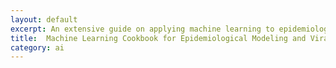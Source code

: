 ```yaml
---
layout: default
excerpt: An extensive guide on applying machine learning to epidemiology and viral genomics.
title:  Machine Learning Cookbook for Epidemiological Modeling and Viral Genomics
category: ai
---
```


<html lang="en">
<head>
    <meta charset="UTF-8">
    <meta name="viewport" content="width=device-width, initial-scale=1.0">
    <title>Machine Learning Cookbook for Epidemiological Modeling and Viral Genomics</title>
    <script src="https://cdnjs.cloudflare.com/ajax/libs/animejs/3.2.1/anime.min.js"></script>
    <script src="https://cdn.plot.ly/plotly-latest.min.js"></script>
    <style>
        @import url('https://fonts.googleapis.com/css2?family=Roboto:wght@300;400;700&display=swap');

        body {
            font-family: 'Roboto', sans-serif;
            line-height: 1.6;
            color: #333;
            max-width: 1200px;
            margin: 0 auto;
            padding: 20px;
            background-color: #f0f0f0;
        }

        h1, h2, h3, h4, h5 {
            color: #2c3e50;
        }

        h1 {
            font-size: 2.8em;
            text-align: center;
            margin-bottom: 30px;
        }

        h2 {
            font-size: 2em;
            border-bottom: 2px solid #3498db;
            padding-bottom: 10px;
            margin-top: 40px;
        }

        h3 {
            font-size: 1.6em;
            margin-top: 30px;
        }

        h4 {
            font-size: 1.4em;
            margin-top: 20px;
        }

        h5 {
            font-size: 1.2em;
            margin-top: 15px;
        }

        p {
            margin-bottom: 20px;
        }

        ul, ol {
            margin-bottom: 20px;
            padding-left: 20px;
        }

        .container {
            background-color: #ffffff;
            border-radius: 10px;
            padding: 30px;
            box-shadow: 0 4px 6px rgba(0, 0, 0, 0.1);
        }

        .highlight {
            background-color: #f1c40f;
            padding: 2px 5px;
            border-radius: 3px;
        }

        .code-block {
            background-color: #f8f8f8;
            border: 1px solid #ddd;
            border-radius: 5px;
            padding: 15px;
            margin-bottom: 20px;
            overflow-x: auto;
        }

        .interactive-element {
            background-color: #e0e0e0;
            border-radius: 5px;
            padding: 20px;
            margin-bottom: 30px;
        }

        .button {
            display: inline-block;
            background-color: #3498db;
            color: #ffffff;
            padding: 10px 20px;
            border-radius: 5px;
            text-decoration: none;
            transition: background-color 0.3s ease;
        }

        .button:hover {
            background-color: #2980b9;
        }

        #dna-animation {
            width: 100%;
            height: 200px;
            margin-bottom: 30px;
        }

        .plot {
            width: 100%;
            height: 400px;
            margin-bottom: 30px;
        }
    </style>
</head>
<body>
    <div class="container">
        <h1>Machine Learning Cookbook for Epidemiological Modeling and Viral Genomics</h1>
        
        <div id="dna-animation"></div>

        <h2>Introduction</h2>
        <p>
            Welcome to our comprehensive guide on applying machine learning techniques to epidemiological modeling and viral genomics. This cookbook is designed to provide researchers, data scientists, and bioinformaticians with practical insights and hands-on examples for leveraging the power of machine learning in understanding and predicting viral outbreaks, as well as analyzing genomic data.
        </p>

        <h2>1. Design Stages</h2>
        <h3>1.1 Defining the Research Question</h3>
        <p>
            The first and most crucial step in any machine learning project is to clearly define the research question. In the context of epidemiology and viral genomics, some potential questions might include:
        </p>
        <ul>
            <li>Can we predict future mutations in a specific viral genome based on historical mutation patterns?</li>
            <li>How can we identify potential zoonotic spillover events before they occur?</li>
            <li>What are the key factors influencing the spread of a particular virus in urban populations?</li>
        </ul>
        <p>
            A well-defined question sets the scope of the project and guides all subsequent steps. It's essential to collaborate with domain experts, such as virologists and epidemiologists, to ensure that the question is both scientifically relevant and answerable with the available data and techniques.
        </p>

        <h3>1.2 Assessing Data Sufficiency</h3>
        <p>
            Once the research question is established, it's crucial to assess whether the available data is adequate to provide meaningful answers. This involves evaluating the quality, quantity, and relevance of the data. In virology and epidemiology, data may come from various sources:
        </p>
        <ul>
            <li>Genomic sequences</li>
            <li>Transcriptomic and proteomic datasets</li>
            <li>Clinical records</li>
            <li>Epidemiological studies</li>
            <li>Environmental and demographic data</li>
        </ul>
        <p>
            The data must be comprehensive and representative of the problem space. For example, if you're studying the spread of a respiratory virus in urban areas, you'll need:
        </p>
        <ul>
            <li>High-quality clinical records from multiple cities</li>
            <li>Detailed epidemiological data on transmission patterns</li>
            <li>Demographic information about the affected populations</li>
            <li>Environmental data (e.g., air quality, temperature, humidity)</li>
        </ul>
        <p>
            If the data is sparse, outdated, or lacks diversity, the findings may be incomplete or skewed, potentially leading to inaccurate predictions and ineffective interventions.
        </p>

        <div class="interactive-element">
            <h4>Interactive Data Assessment Tool</h4>
            <p>Use this tool to evaluate the sufficiency of your dataset for epidemiological modeling:</p>
            <div id="data-assessment">
                <label><input type="checkbox" id="genomic-data"> Genomic sequences available</label><br>
                <label><input type="checkbox" id="clinical-records"> Comprehensive clinical records</label><br>
                <label><input type="checkbox" id="epi-studies"> Detailed epidemiological studies</label><br>
                <label><input type="checkbox" id="demographic-info"> Demographic information</label><br>
                <label><input type="checkbox" id="environmental-data"> Environmental data</label><br>
                <button class="button" onclick="assessData()">Assess Data Sufficiency</button>
            </div>
            <p id="assessment-result"></p>
        </div>

        <h3>1.3 Selecting the Appropriate Model Architecture</h3>
        <p>
            Choosing the right model architecture is crucial for the success of your machine learning system. The selection depends on the nature of the data and the complexity of the research question. Here are some common model architectures and their applications in epidemiology and viral genomics:
        </p>

        <table>
            <tr>
                <th>Model Architecture</th>
                <th>Applications</th>
            </tr>
            <tr>
                <td>Recurrent Neural Networks (RNNs)</td>
                <td>Sequence-based tasks, such as predicting viral genome mutations or analyzing time-series epidemiological data</td>
            </tr>
            <tr>
                <td>Convolutional Neural Networks (CNNs)</td>
                <td>Image-based tasks, like analyzing medical imaging data or visualizing protein structures</td>
            </tr>
            <tr>
                <td>Transformers</td>
                <td>Natural language processing tasks and long-range dependencies in genomic sequences</td>
            </tr>
            <tr>
                <td>Random Forests</td>
                <td>Feature importance analysis in epidemiological studies, prediction of outbreak severity</td>
            </tr>
            <tr>
                <td>Support Vector Machines (SVMs)</td>
                <td>Classification tasks, such as identifying virus strains or predicting drug resistance</td>
            </tr>
        </table>

        <p>
            The chosen architecture should align with the complexity and scale of the data, ensuring it can capture the necessary patterns and relationships. It's often beneficial to experiment with multiple architectures and compare their performance.
        </p>

        <h2>2. Traditional Machine Learning Models</h2>
        <h3>2.1 Linear and Logistic Regression</h3>
        <p>
            Linear and logistic regression models are often the first line of attack for problems where the relationship between the input and output is expected to be linear or when interpretability is crucial. These models are particularly useful in epidemiology for:
        </p>
        <ul>
            <li>Identifying risk factors associated with disease spread</li>
            <li>Predicting the likelihood of an outbreak based on environmental factors</li>
            <li>Estimating the effectiveness of intervention strategies</li>
        </ul>

        <div class="code-block">
            <pre><code>
import numpy as np
from sklearn.linear_model import LinearRegression, LogisticRegression
from sklearn.model_selection import train_test_split
from sklearn.metrics import mean_squared_error, accuracy_score

# Example: Predicting outbreak severity based on environmental factors
X = np.array([[temp, humidity, population_density] for temp, humidity, population_density in zip(temperatures, humidities, population_densities)])
y = np.array(outbreak_severities)

X_train, X_test, y_train, y_test = train_test_split(X, y, test_size=0.2, random_state=42)

# Linear Regression
lin_reg = LinearRegression()
lin_reg.fit(X_train, y_train)
y_pred = lin_reg.predict(X_test)
mse = mean_squared_error(y_test, y_pred)
print(f"Linear Regression MSE: {mse}")

# Logistic Regression (for binary classification, e.g., outbreak vs. no outbreak)
log_reg = LogisticRegression()
log_reg.fit(X_train, y_train)
y_pred_log = log_reg.predict(X_test)
accuracy = accuracy_score(y_test, y_pred_log)
print(f"Logistic Regression Accuracy: {accuracy}")
            </code></pre>
        </div>

        <h3>2.2 Decision Trees and Ensemble Methods</h3>
        <p>
            Decision trees and ensemble methods like Random Forests and Gradient Boosting Machines (GBMs) are versatile models used for both classification and regression tasks. These models work well with heterogeneous data and can capture complex, nonlinear relationships without requiring extensive pre-processing of data.
        </p>
        <p>
            In epidemiology and viral genomics, these models can be applied to:
        </p>
        <ul>
            <li>Predicting virus host ranges based on genomic features</li>
            <li>Identifying key factors contributing to disease transmission</li>
            <li>Classifying virus strains based on genetic markers</li>
        </ul>

        <div class="code-block">
            <pre><code>
from sklearn.ensemble import RandomForestClassifier
from sklearn.metrics import classification_report

# Example: Classifying virus strains based on genetic markers
X = np.array([[marker1, marker2, marker3, marker4] for marker1, marker2, marker3, marker4 in zip(genetic_marker1, genetic_marker2, genetic_marker3, genetic_marker4)])
y = np.array(virus_strains)

X_train, X_test, y_train, y_test = train_test_split(X, y, test_size=0.2, random_state=42)

rf_classifier = RandomForestClassifier(n_estimators=100, random_state=42)
rf_classifier.fit(X_train, y_train)
y_pred = rf_classifier.predict(X_test)

print(classification_report(y_test, y_pred))

# Feature importance
feature_importance = rf_classifier.feature_importances_
for i, importance in enumerate(feature_importance):
    print(f"Genetic Marker {i+1} Importance: {importance}")
            </code></pre>
        </div>

        <h2>3. Deep Learning Models</h2>
        <h3>3.1 Neural Networks and Deep Learning</h3>
        <p>
            Neural networks and deep learning models excel in handling vast amounts of data and automatically discovering hidden patterns within them. In the field of epidemiology and viral genomics, these models can be applied to:
        </p>
        <ul>
            <li>Predicting protein structures from genomic sequences</li>
            <li>Analyzing large-scale epidemiological data to identify complex patterns in disease spread</li>
            <li>Generating synthetic viral genomes for vaccine development</li>
        </ul>

        <div class="code-block">
            <pre><code>
import tensorflow as tf
from tensorflow.keras.models import Sequential
from tensorflow.keras.layers import Dense, LSTM, Dropout

# Example: Predicting protein structures from genomic sequences
model = Sequential([
    LSTM(64, input_shape=(sequence_length, num_features), return_sequences=True),
    LSTM(32),
    Dense(64, activation='relu'),
    Dropout(0.2),
    Dense(32, activation='relu'),
    Dense(num_output_features, activation='linear')
])

model.compile(optimizer='adam', loss='mse')
model.fit(X_train, y_train, epochs=100, batch_size=32, validation_split=0.2)

predictions = model.predict(X_test)
            </code></pre>
        </div>

        <h3>3.2 Convolutional Neural Networks (CNNs)</h3>
        <p>
            CNNs are particularly effective in image recognition tasks and can be applied to various aspects of epidemiology and viral genomics, such as:
        </p>
        <ul>
            <li>Analyzing medical imaging data to detect viral infections</li>
            <li>Identifying patterns in 2D or 3D protein structures</li>
            <li>Processing satellite imagery to study environmental factors affecting disease spread</li>
        </ul>

        <div class="plot" id="cnn-architecture"></div>

        <h3>3.3 Recurrent Neural Networks (RNNs) and Long Short-Term Memory (LSTM)</h3>
        <p>
            RNNs and LSTMs are well-suited for sequence data and time series analysis, making them valuable tools in epidemiology and genomics for tasks such as:
        </p>
        <ul>
            <li>Predicting the evolution of viral genomes over time</li>
            <li>Analyzing temporal patterns in disease outbreaks</li>
            <li>Forecasting the spread of infectious diseases</li>
        </ul>

        <div class="interactive-element">
            <h4>Interactive LSTM Outbreak Predictor</h4>
            <p>Adjust the parameters to see how they affect the outbreak prediction:</p>
            <div id="lstm-predictor">
                <label>Number of LSTM layers: <input type="number" id="lstm-layers" min="1" max="5" value="2"></label><br>
                <label>Neurons per layer: <input type="number" id="neurons-per-layer" min="8" max="128" value="32"></label><br>
                <label>Dropout rate: <input type="number" id="dropout-rate" min="0" max="0.5" step="0.1" value="0.2"></label><br>
                <label>Learning rate: <input type="number" id="learning-rate" min="0.0001" max="0.1" step="0.0001" value="0.001"></label><br>
                <button class="button" onclick="updateLSTMPrediction()">Update Prediction</button>
            </div>
            <div id="lstm-prediction-result"></div>
        </div>

        <h2>4. Advanced Techniques</h2>
        <h3>4.1 Transfer Learning</h3>
        <p>
            Transfer learning is a powerful technique that allows models trained on one task to be repurposed for a related task. In the context of viral genomics and epidemiology, transfer learning can be applied to:
        </p>
        <ul>
            <li>Adapting models trained on well-studied viruses to predict the behavior of novel pathogens</li>
            <li>Utilizing pre-trained language models for analyzing scientific literature related to outbreaks</li>
            <li>Leveraging models trained on general protein structures to predict structures of viral proteins</li>
        </ul>

        <div class="code-block">
            <pre><code>
from tensorflow.keras.applications import ResNet50
from tensorflow.keras.layers import GlobalAveragePooling2D, Dense

# Example: Transfer learning for viral protein structure classification
base_model = ResNet50(weights='imagenet', include_top=False, input_shape=(224, 224, 3))

# Freeze the base model layers
for layer in base_model.layers:
    layer.trainable = False

model = Sequential([
    base_model,
    GlobalAveragePooling2D(),
    Dense(128, activation='relu'),
    Dense(64, activation='relu'),
    Dense(num_classes, activation='softmax')
])

model.compile(optimizer='adam', loss='categorical_crossentropy', metrics=['accuracy'])
model.fit(X_train, y_train, epochs=50, batch_size=32, validation_split=0.2)
            </code></pre>
        </div>

        <h3>4.2 Generative Models</h3>
        <p>
            Generative models, such as Generative Adversarial Networks (GANs) and Variational Autoencoders (VAEs), have found interesting applications in viral genomics and epidemiology:
        </p>
        <ul>
            <li>Generating synthetic viral genome sequences for data augmentation</li>
            <li>Designing potential vaccine candidates by exploring the latent space of viral proteins</li>
            <li>Simulating outbreak scenarios to test intervention strategies</li>
        </ul>

        <div class="plot" id="gan-generated-genomes"></div>

        <h3>4.3 Reinforcement Learning</h3>
        <p>
            Reinforcement Learning (RL) represents a different paradigm where models learn to make sequences of decisions by interacting with an environment. In epidemiology, RL can be applied to:
        </p>
        <ul>
            <li>Optimizing vaccination strategies in a population</li>
            <li>Developing adaptive intervention policies for disease control</li>
            <li>Simulating and evaluating different public health measures</li>
        </ul>

        <div class="interactive-element">
            <h4>Interactive RL Vaccination Strategy Simulator</h4>
            <p>Adjust the parameters to see how they affect the vaccination strategy:</p>
            <div id="rl-simulator">
                <label>Population size: <input type="number" id="population-size" min="1000" max="1000000" value="100000"></label><br>
                <label>Initial infection rate: <input type="number" id="infection-rate" min="0" max="0.1" step="0.001" value="0.01"></label><br>
                <label>Vaccine effectiveness: <input type="number" id="vaccine-effectiveness" min="0.5" max="1" step="0.1" value="0.9"></label><br>
                <label>Daily vaccination capacity: <input type="number" id="vaccination-capacity" min="100" max="10000" value="1000"></label><br>
                <button class="button" onclick="runRLSimulation()">Run Simulation</button>
            </div>
            <div id="rl-simulation-result"></div>
        </div>

        <h2>5. Feature Engineering and Selection</h2>
        <p>
            Feature engineering and selection are crucial steps in building effective machine learning models for epidemiology and viral genomics. These techniques help in:
        </p>
        <ul>
            <li>Identifying the most relevant genomic markers for predicting virus behavior</li>
            <li>Creating meaningful representations of complex epidemiological data</li>
            <li>Reducing dimensionality to improve model performance and interpretability</li>
        </ul>

        <div class="code-block">
            <pre><code>
from sklearn.feature_selection import SelectKBest, f_classif
from sklearn.preprocessing import PolynomialFeatures

# Example: Feature selection for genomic markers
selector = SelectKBest(score_func=f_classif, k=10)
X_selected = selector.fit_transform(X, y)

# Polynomial feature engineering
poly = PolynomialFeatures(degree=2, include_bias=False)
X_poly = poly.fit_transform(X)

print("Original features:", X.shape[1])
print("Selected features:", X_selected.shape[1])
print("Polynomial features:", X_poly.shape[1])
            </code></pre>
        </div>

        <h2>6. Model Evaluation and Interpretation</h2>
        <p>
            Proper evaluation and interpretation of machine learning models are essential in epidemiology and viral genomics, where the consequences of model predictions can have significant real-world impacts. Key aspects include:
        </p>
        <ul>
            <li>Using appropriate evaluation metrics (e.g., AUC-ROC for outbreak prediction, RMSE for quantitative forecasts)</li>
            <li>Implementing cross-validation strategies to assess model generalization</li>
            <li>Applying interpretability techniques to understand model decisions</li>
        </ul>

        <div class="plot" id="model-performance-comparison"></div>

        <h2>7. Ethical Considerations and Responsible AI</h2>
        <p>
            When applying machine learning to epidemiology and viral genomics, it's crucial to consider the ethical implications and ensure responsible use of AI:
        </p>
        <ul>
            <li>Protecting patient privacy and data confidentiality</li>
            <li>Addressing potential biases in data collection and model predictions</li>
            <li>Ensuring transparency and explainability of model decisions</li>
            <li>Considering the societal impact of model predictions and interventions</li>
        </ul>

        <div class="interactive-element">
            <h4>Ethical AI Checklist</h4>
            <p>Use this checklist to ensure your ML project adheres to ethical AI principles:</p>
            <div id="ethical-ai-checklist">
                <label><input type="checkbox"> Data privacy and security measures implemented</label><br>
                <label><input type="checkbox"> Bias assessment conducted on training data</label><br>
                <label><input type="checkbox"> Model decisions are interpretable and explainable</label><br>
                <label><input type="checkbox"> Potential negative societal impacts considered</label><br>
                <label><input type="checkbox"> Ethical review board consulted</label><br>
                <button class="button" onclick="checkEthicalCompliance()">Check Compliance</button>
            </div>
            <p id="ethical-compliance-result"></p>
        </div>

        <h2>Conclusion</h2>
        <p>
            This Machine Learning Cookbook for Epidemiological Modeling and Viral Genomics provides a comprehensive overview of applying various ML techniques to critical problems in public health and virology. By leveraging these advanced computational methods, researchers and practitioners can gain deeper insights into disease dynamics, predict outbreaks with greater accuracy, and develop more effective intervention strategies.
        </p>
        <p>
            As the field continues to evolve, it's essential to stay updated with the latest advancements in machine learning and their applications in epidemiology and viral genomics. Remember to approach these powerful tools with a critical mindset, always considering the ethical implications and striving for responsible AI development and deployment.
        </p>

        <div class="interactive-element">
            <h4>Stay Updated</h4>
            <p>Subscribe to our newsletter for the latest updates in ML for epidemiology and viral genomics:</p>
            <input type="email" id="email-subscription" placeholder="Enter your email">
            <button class="button" onclick="subscribeNewsletter()">Subscribe</button>
            <p id="subscription-result"></p>
        </div>
    </div>

    <script>
        // DNA Animation
        const dnaAnimation = anime({
            targets: '#dna-animation',
            backgroundColor: ['#ff0000', '#00ff00', '#0000ff', '#ff0000'],
            easing: 'linear',
            duration: 5000,
            loop: true
        });

        // Interactive Data Assessment Tool
        function assessData() {
            const checkboxes = document.querySelectorAll('#data-assessment input[type="checkbox"]');
            const checkedCount = Array.from(checkboxes).filter(cb => cb.checked).length;
            const result = document.getElementById('assessment-result');
            
            if (checkedCount >= 4) {
                result.textContent = "Your dataset appears to be sufficient for epidemiological modeling.";
                result.style.color = "green";
            } else {
                result.textContent = "Your dataset may not be sufficient. Consider gathering more data.";
                result.style.color = "red";
            }
        }

        // CNN Architecture Visualization
        const cnnArchitecture = {
            x: ['Input', 'Conv1', 'Pool1', 'Conv2', 'Pool2', 'FC', 'Output'],
            y: [64, 32, 32, 16, 16, 8, 4],
            type: 'bar',
            marker: {color: ['#3498db', '#e74c3c', '#2ecc71', '#e74c3c', '#2ecc71', '#f39c12', '#3498db']}
        };

        Plotly.newPlot('cnn-architecture', [cnnArchitecture], {
            title: 'CNN Architecture for Viral Image Analysis',
            xaxis: {title: 'Layers'},
            yaxis: {title: 'Number of Neurons/Filters'}
        });

        // LSTM Outbreak Predictor
        function updateLSTMPrediction() {
            const layers = document.getElementById('lstm-layers').value;
            const neurons = document.getElementById('neurons-per-layer').value;
            const dropout = document.getElementById('dropout-rate').value;
            const learningRate = document.getElementById('learning-rate').value;

            // Simulated prediction (replace with actual model prediction in a real application)
            const predictionAccuracy = (Math.random() * 0.2 + 0.7).toFixed(2);
            
            document.getElementById('lstm-prediction-result').innerHTML = `
                <p>Model Configuration:</p>
                <ul>
                    <li>LSTM Layers: ${layers}</li>
                    <li>Neurons per Layer: ${neurons}</li>
                    <li>Dropout Rate: ${dropout}</li>
                    <li>Learning Rate: ${learningRate}</li>
                </ul>
                <p>Predicted Outbreak Accuracy: ${predictionAccuracy}</p>
            `;
        }

        // GAN Generated Genomes Visualization
        const ganGenomes = {
            z: [
                [1, 2, 3, 4, 5],
                [2, 3, 4, 5, 6],
                [3, 4, 5, 6, 7],
                [4, 5, 6, 7, 8],
                [5, 6, 7, 8, 9]
            ],
            type: 'heatmap',
            colorscale: 'Viridis'
        };

        Plotly.newPlot('gan-generated-genomes', [ganGenomes], {
            title: 'GAN Generated Viral Genomes',
            xaxis: {title: 'Genome Position'},
            yaxis: {title: 'Generated Sample'}
        });

        // RL Vaccination Strategy Simulator
        function runRLSimulation() {
            const population = document.getElementById('population-size').value;
            const infectionRate = document.getElementById('infection-rate').value;
            const vaccineEffectiveness = document.getElementById('vaccine-effectiveness').value;
            const vaccinationCapacity = document.getElementById('vaccination-capacity').value;

            // Simulated RL results (replace with actual RL simulation in a real application)
            const daysToContainment = Math.floor(Math.random() * 50) + 30;
            const finalInfectionRate = (Math.random() * 0.05).toFixed(3);
            
            document.getElementById('rl-simulation-result').innerHTML = `
                <p>Simulation Results:</p>
                <ul>
                    <li>Days to Containment: ${daysToContainment}</li>
                    <li>Final Infection Rate: ${finalInfectionRate}</li>
                    <li>Total Vaccinations: ${(daysToContainment * vaccinationCapacity).toLocaleString()}</li>
                </ul>
            `;
        }

        // Model Performance Comparison
        const modelPerformance = {
            x: ['Linear Regression', 'Random Forest', 'SVM', 'Neural Network', 'LSTM'],
            y: [0.65, 0.78, 0.72, 0.85, 0.89],
            type: 'bar',
            marker: {color: ['#3498db', '#e74c3c', '#2ecc71', '#f39c12', '#9b59b6']}
        };

        Plotly.newPlot('model-performance-comparison', [modelPerformance], {
            title: 'Model Performance Comparison',
            xaxis: {title: 'Model'},
            yaxis: {title: 'Accuracy'}
        });

        // Ethical AI Checklist
        function checkEthicalCompliance() {
            const checkboxes = document.querySelectorAll('#ethical-ai-checklist input[type="checkbox"]');
            const checkedCount = Array.from(checkboxes).filter(cb => cb.checked).length;
            const result = document.getElementById('ethical-compliance-result');
            
            if (checkedCount === checkboxes.length) {
                result.textContent = "Your project complies with ethical AI principles!";
                result.style.color = "green";
            } else {
                result.textContent = `Your project meets ${checkedCount} out of ${checkboxes.length} ethical AI criteria. Please review the unchecked items.`;
                result.style.color = "orange";
            }
        }

        // Newsletter Subscription
        function subscribeNewsletter() {
            const email = document.getElementById('email-subscription').value;
            const result = document.getElementById('subscription-result');

            if (email && email.includes('@')) {
                result.textContent = "Thank you for subscribing to our newsletter!";
                result.style.color = "green";
            } else {
                result.textContent = "Please enter a valid email address.";
                result.style.color = "red";
            }
        }
    </script>
</body>
</html>
